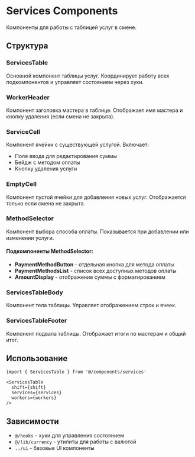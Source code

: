 # Services Components

Компоненты для работы с таблицей услуг в смене.

## Структура

### ServicesTable
Основной компонент таблицы услуг. Координирует работу всех подкомпонентов и управляет состоянием через хуки.

### WorkerHeader
Компонент заголовка мастера в таблице. Отображает имя мастера и кнопку удаления (если смена не закрыта).

### ServiceCell
Компонент ячейки с существующей услугой. Включает:
- Поле ввода для редактирования суммы
- Бейдж с методом оплаты
- Кнопку удаления услуги

### EmptyCell
Компонент пустой ячейки для добавления новых услуг. Отображается только если смена не закрыта.

### MethodSelector
Компонент выбора способа оплаты. Показывается при добавлении или изменении услуги.

#### Подкомпоненты MethodSelector:
- **PaymentMethodButton** - отдельная кнопка для метода оплаты
- **PaymentMethodsList** - список всех доступных методов оплаты
- **AmountDisplay** - отображение суммы с форматированием

### ServicesTableBody
Компонент тела таблицы. Управляет отображением строк и ячеек.

### ServicesTableFooter
Компонент подвала таблицы. Отображает итоги по мастерам и общий итог.

## Использование

```tsx
import { ServicesTable } from '@/components/services'

<ServicesTable 
  shift={shift}
  services={services}
  workers={workers}
/>
```

## Зависимости

- `@/hooks` - хуки для управления состоянием
- `@/lib/currency` - утилиты для работы с валютой
- `../ui` - базовые UI компоненты
